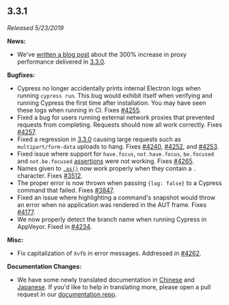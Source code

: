 ## 3.3.1

*Released 5/23/2019*

**News:**

- We've [written a blog post](https://www.cypress.io/blog/2019/05/22/how-we-improved-network-speed-by-300-in-cypress-3-3-0/) about the 300% increase in proxy performance delivered in [3.3.0](/guides/references/changelog#3-3-0).

**Bugfixes:**

- Cypress no longer accidentally prints internal Electron logs when running `cypress run`. This bug would exhibit itself when verifying and running Cypress the first time after installation. You may have seen these logs when running in CI. Fixes [#4255](https://github.com/cypress-io/cypress/issues/4255).
- Fixed a bug for users running external network proxies that prevented requests from completing. Requests should now all work correctly. Fixes [#4257](https://github.com/cypress-io/cypress/issues/4257).
- Fixed a regression in [3.3.0](/guides/references/changelog#3-3-0) causing large requests such as `multipart/form-data` uploads to hang. Fixes [#4240](https://github.com/cypress-io/cypress/issues/4240), [#4252](https://github.com/cypress-io/cypress/issues/4252), and [#4253](https://github.com/cypress-io/cypress/issues/4253).
- Fixed issue where support for `have.focus`, `not.have.focus`, `be.focused` and `not.be.focused` [assertions](/guides/references/assertions) were not working. Fixes [#4265](https://github.com/cypress-io/cypress/issues/4265).
- Names given to [`.as()`](/api/commands/as) now work properly when they contain a `.` character. Fixes [#3512](https://github.com/cypress-io/cypress/issues/3512).
- The proper error is now thrown when passing `{log: false}` to a Cypress command that failed. Fixes [#3847](https://github.com/cypress-io/cypress/issues/3847).
- Fixed an issue where highlighting a command's snapshot would throw an error when no application was rendered in the AUT frame. Fixes [#4177](https://github.com/cypress-io/cypress/issues/4177).
- We now properly detect the branch name when running Cypress in AppVeyor. Fixed in [#4234](https://github.com/cypress-io/cypress/pull/4234).

**Misc:**

- Fix capitalization of `Xvfb` in error messages. Addressed in [#4262](https://github.com/cypress-io/cypress/pull/4262).

**Documentation Changes:**

- We have some newly translated documentation in [Chinese](http://on.cypress.io/zh-cn) and [Japanese](http://on.cypress.io/ja). If you'd like to help in translating more, please open a pull request in our [documentation repo](https://github.com/cypress-io/cypress-documentation).

